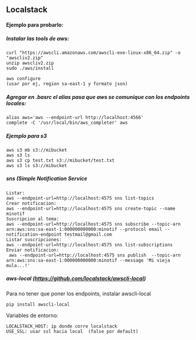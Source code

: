 ## Localstack


#### Ejemplo para probarlo: #### 

##### Instalar las tools de aws: #####

    curl "https://awscli.amazonaws.com/awscli-exe-linux-x86_64.zip" -o "awscliv2.zip"
    unzip awscliv2.zip
    sudo ./aws/install

    aws configure
    (usar por ej, region sa-east-1 y formato json)

##### Agregar en .basrc el alias pasa que aws se comunique con los endpoints locales: ##### 

    alias aws='aws --endpoint-url http://localhost:4566'
    complete -C '/usr/local/bin/aws_completer' aws

##### Ejemplo para s3 ##### 
    
    aws s3 mb s3://mibucket
    aws s3 ls
    aws s3 cp test.txt s3://mibucket/test.txt
    aws s3 ls s3://mibucket

##### sns (Simple Notification Service #####
    Listar:
    aws --endpoint-url=http://localhost:4575 sns list-topics
    Crear notificacion:
    aws --endpoint-url=http://localhost:4575 sns create-topic --name minotif
    Suscripcion al tema:
    aws --endpoint-url=http://localhost:4575 sns subscribe --topic-arn arn:aws:sns:sa-east-1:000000000000:minotif --protocol email --notification-endpoint testmail@gmail.com
    Listar suscripciones:
    aws --endpoint-url=http://localhost:4575 sns list-subscriptions
    Enviar notificacion:
     aws --endpoint-url=http://localhost:4575 sns publish  --topic-arn arn:aws:sns:sa-east-1:000000000000:minotif --message 'Mi vieja mula...!'
     
     

    


##### aws-local (https://github.com/localstack/awscli-local) ##### 

   Para no tener que poner los endpoints, instalar awscli-local

    pip install awscli-local

   Variables de entorno:
   
    LOCALSTACK_HOST: ip donde corre localstack
    USE_SSL: usar ssl hacia local  (false por default)
    
